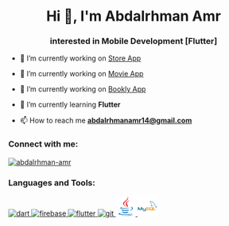 <h1 align="center">Hi 👋, I'm Abdalrhman Amr</h1>
<h3 align="center">interested in Mobile Development [Flutter]</h3>

- 🔭 I’m currently working on [Store App](https://github.com/abdalrhman7/store_app.git)

- 🔭 I’m currently working on [Movie App](https://github.com/abdalrhman7/Movie-App.git)

- 🔭 I’m currently working on [Bookly App](https://github.com/abdalrhman7/bookly_app.git)

- 🌱 I’m currently learning **Flutter**

- 📫 How to reach me **abdalrhmanamr14@gmail.com**

<h3 align="left">Connect with me:</h3>
<p align="left">
<a href="https://linkedin.com/in/abdalrhman-amr" target="blank"><img align="center" src="https://raw.githubusercontent.com/rahuldkjain/github-profile-readme-generator/master/src/images/icons/Social/linked-in-alt.svg" alt="abdalrhman-amr" height="30" width="40" /></a>
</p>

<h3 align="left">Languages and Tools:</h3>
<p align="left"> <a href="https://dart.dev" target="_blank" rel="noreferrer"> <img src="https://www.vectorlogo.zone/logos/dartlang/dartlang-icon.svg" alt="dart" width="40" height="40"/> </a> <a href="https://firebase.google.com/" target="_blank" rel="noreferrer"> <img src="https://www.vectorlogo.zone/logos/firebase/firebase-icon.svg" alt="firebase" width="40" height="40"/> </a> <a href="https://flutter.dev" target="_blank" rel="noreferrer"> <img src="https://www.vectorlogo.zone/logos/flutterio/flutterio-icon.svg" alt="flutter" width="40" height="40"/> </a> <a href="https://git-scm.com/" target="_blank" rel="noreferrer"> <img src="https://www.vectorlogo.zone/logos/git-scm/git-scm-icon.svg" alt="git" width="40" height="40"/> </a> <a href="https://www.java.com" target="_blank" rel="noreferrer"> <img src="https://raw.githubusercontent.com/devicons/devicon/master/icons/java/java-original.svg" alt="java" width="40" height="40"/> </a> <a href="https://www.mysql.com/" target="_blank" rel="noreferrer"> <img src="https://raw.githubusercontent.com/devicons/devicon/master/icons/mysql/mysql-original-wordmark.svg" alt="mysql" width="40" height="40"/> </a> </p>
